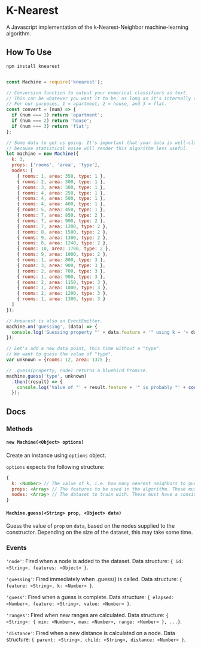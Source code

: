 # K-Nearest

A Javascript implementation of the k-Nearest-Neighbor machine-learning algorithm.

## How To Use

```
npm install knearest
```

```Javascript

const Machine = require('knearest');

// Conversion function to output your numerical classifiers as text.
// This can be whatever you want it to be, as long as it's internally consistent.
// For our purposes, 1 = apartment, 2 = house, and 3 = flat.
const convert = (num) => {
  if (num === 1) return 'apartment';
  if (num === 2) return 'house';
  if (num === 3) return 'flat';
};

// Some data to get us going. It's important that your data is well-clustered,
// because statistical noise will render this algorithm less useful.
let machine = new Machine({
  k: 3,
  props: ['rooms', 'area', 'type'],
  nodes: [
    { rooms: 1, area: 350, type: 1 },
    { rooms: 2, area: 300, type: 1 },
    { rooms: 3, area: 300, type: 1 },
    { rooms: 4, area: 250, type: 1 },
    { rooms: 4, area: 500, type: 1 },
    { rooms: 4, area: 400, type: 1 },
    { rooms: 5, area: 450, type: 1 },
    { rooms: 7, area: 850, type: 2 },
    { rooms: 7, area: 900, type: 2 },
    { rooms: 7, area: 1200, type: 2 },
    { rooms: 8, area: 1500, type: 2 },
    { rooms: 9, area: 1300, type: 2 },
    { rooms: 8, area: 1240, type: 2 },
    { rooms: 10, area: 1700, type: 2 },
    { rooms: 9, area: 1000, type: 2 },
    { rooms: 1, area: 800, type: 3 },
    { rooms: 3, area: 900, type: 3 },
    { rooms: 2, area: 700, type: 3 },
    { rooms: 1, area: 900, type: 3 },
    { rooms: 2, area: 1150, type: 3 },
    { rooms: 1, area: 1000, type: 3 },
    { rooms: 2, area: 1200, type: 3 },
    { rooms: 1, area: 1300, type: 3 }
  ]
});

// knearest is also an EventEmitter.
machine.on('guessing', (data) => {
  console.log('Guessing property "' + data.feature + '" using k = '+ data.k);
});

// Let's add a new data point, this time without a "type".
// We want to guess the value of "type".
var unknown = {rooms: 12, area: 1375 };

// .guess(property, node) returns a bluebird Promise.
machine.guess('type', unknown)
  .then((result) => {
    console.log('Value of "' + result.feature + '" is probably "' + convert(result.value) + '" ('+result.elapsed+'ms)');
  });

```

## Docs

### Methods

#### `new Machine(<Object> options)`
Create an instance using `options` object.

`options` expects the following structure:

```Javascript
{
  k: <Number> // The value of k, i.e. how many nearest neighbors to guess with.
  props: <Array> // The features to be used in the algorithm. These must correspond to your dataset.
  nodes: <Array> // The dataset to train with. These must have a consistent structure.
}
```

#### `Machine.guess(<String> prop, <Object> data)`
Guess the value of `prop` on `data`, based on the nodes supplied to the constructor. Depending on the size of the dataset, this may take some time.

### Events

`'node'`: Fired when a node is added to the dataset. Data structure: `{ id: <String>, features: <Object> }`.  

`'guessing'`: Fired immediately when .guess() is called. Data structure: `{ feature: <String>, k: <Number> }`.  

`'guess'`: Fired when a guess is complete. Data structure: `{ elapsed: <Number>, feature: <String>, value: <Number> }`.

`'ranges'`: Fired when new ranges are calculated. Data structure: `{ <String>: { min: <Number>, max: <Number>, range: <Number> }, ...}`.  

`'distance'`: Fired when a new distance is calculated on a node. Data structure: `{ parent: <String>, child: <String>, distance: <Number> }`.
